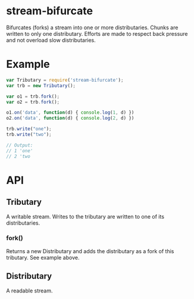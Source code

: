 # stream-bifurcate

Bifurcates (forks) a stream into one or more distributaries. Chunks are written to only one distributary. Efforts are made to respect back pressure and not overload slow distributaries.

# Example
```js
var Tributary = require('stream-bifurcate');
var trb = new Tributary();

var o1 = trb.fork();
var o2 = trb.fork();

o1.on('data', function(d) { console.log(1, d) })
o2.on('data', function(d) { console.log(2, d) })

trb.write("one");
trb.write("two");

// Output:
// 1 'one'
// 2 'two
```

# API

## Tributary
A writable stream. Writes to the tributary are written to one of its distributaries.

### fork()
Returns a new Distributary and adds the distributary as a fork of this tributary. See example above.

## Distributary
A readable stream.
